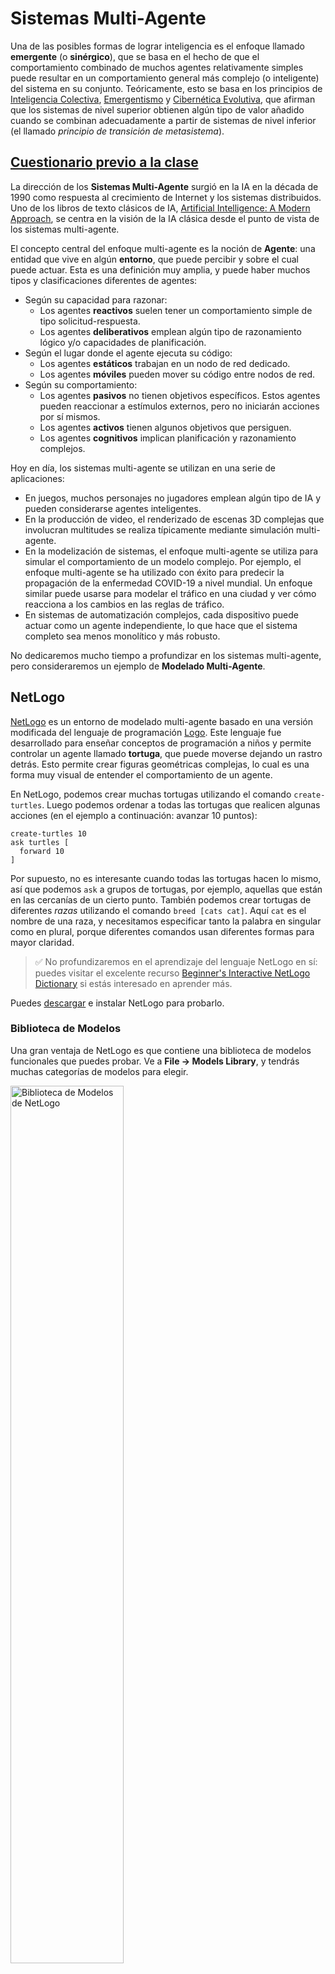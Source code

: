 <!--
CO_OP_TRANSLATOR_METADATA:
{
  "original_hash": "38a1185ae3d54b180378bbd71ae3ef16",
  "translation_date": "2025-09-23T12:05:46+00:00",
  "source_file": "lessons/6-Other/23-MultiagentSystems/README.md",
  "language_code": "es"
}
-->
# Sistemas Multi-Agente

Una de las posibles formas de lograr inteligencia es el enfoque llamado **emergente** (o **sinérgico**), que se basa en el hecho de que el comportamiento combinado de muchos agentes relativamente simples puede resultar en un comportamiento general más complejo (o inteligente) del sistema en su conjunto. Teóricamente, esto se basa en los principios de [Inteligencia Colectiva](https://en.wikipedia.org/wiki/Collective_intelligence), [Emergentismo](https://en.wikipedia.org/wiki/Global_brain) y [Cibernética Evolutiva](https://en.wikipedia.org/wiki/Global_brain), que afirman que los sistemas de nivel superior obtienen algún tipo de valor añadido cuando se combinan adecuadamente a partir de sistemas de nivel inferior (el llamado *principio de transición de metasistema*).

## [Cuestionario previo a la clase](https://ff-quizzes.netlify.app/en/ai/quiz/45)

La dirección de los **Sistemas Multi-Agente** surgió en la IA en la década de 1990 como respuesta al crecimiento de Internet y los sistemas distribuidos. Uno de los libros de texto clásicos de IA, [Artificial Intelligence: A Modern Approach](https://en.wikipedia.org/wiki/Artificial_Intelligence:_A_Modern_Approach), se centra en la visión de la IA clásica desde el punto de vista de los sistemas multi-agente.

El concepto central del enfoque multi-agente es la noción de **Agente**: una entidad que vive en algún **entorno**, que puede percibir y sobre el cual puede actuar. Esta es una definición muy amplia, y puede haber muchos tipos y clasificaciones diferentes de agentes:

* Según su capacidad para razonar:
   - Los agentes **reactivos** suelen tener un comportamiento simple de tipo solicitud-respuesta.
   - Los agentes **deliberativos** emplean algún tipo de razonamiento lógico y/o capacidades de planificación.
* Según el lugar donde el agente ejecuta su código:
   - Los agentes **estáticos** trabajan en un nodo de red dedicado.
   - Los agentes **móviles** pueden mover su código entre nodos de red.
* Según su comportamiento:
   - Los agentes **pasivos** no tienen objetivos específicos. Estos agentes pueden reaccionar a estímulos externos, pero no iniciarán acciones por sí mismos.
   - Los agentes **activos** tienen algunos objetivos que persiguen.
   - Los agentes **cognitivos** implican planificación y razonamiento complejos.

Hoy en día, los sistemas multi-agente se utilizan en una serie de aplicaciones:

* En juegos, muchos personajes no jugadores emplean algún tipo de IA y pueden considerarse agentes inteligentes.
* En la producción de video, el renderizado de escenas 3D complejas que involucran multitudes se realiza típicamente mediante simulación multi-agente.
* En la modelización de sistemas, el enfoque multi-agente se utiliza para simular el comportamiento de un modelo complejo. Por ejemplo, el enfoque multi-agente se ha utilizado con éxito para predecir la propagación de la enfermedad COVID-19 a nivel mundial. Un enfoque similar puede usarse para modelar el tráfico en una ciudad y ver cómo reacciona a los cambios en las reglas de tráfico.
* En sistemas de automatización complejos, cada dispositivo puede actuar como un agente independiente, lo que hace que el sistema completo sea menos monolítico y más robusto.

No dedicaremos mucho tiempo a profundizar en los sistemas multi-agente, pero consideraremos un ejemplo de **Modelado Multi-Agente**.

## NetLogo

[NetLogo](https://ccl.northwestern.edu/netlogo/) es un entorno de modelado multi-agente basado en una versión modificada del lenguaje de programación [Logo](https://en.wikipedia.org/wiki/Logo_(programming_language)). Este lenguaje fue desarrollado para enseñar conceptos de programación a niños y permite controlar un agente llamado **tortuga**, que puede moverse dejando un rastro detrás. Esto permite crear figuras geométricas complejas, lo cual es una forma muy visual de entender el comportamiento de un agente.

En NetLogo, podemos crear muchas tortugas utilizando el comando `create-turtles`. Luego podemos ordenar a todas las tortugas que realicen algunas acciones (en el ejemplo a continuación: avanzar 10 puntos):

```
create-turtles 10
ask turtles [
  forward 10
]
```

Por supuesto, no es interesante cuando todas las tortugas hacen lo mismo, así que podemos `ask` a grupos de tortugas, por ejemplo, aquellas que están en las cercanías de un cierto punto. También podemos crear tortugas de diferentes *razas* utilizando el comando `breed [cats cat]`. Aquí `cat` es el nombre de una raza, y necesitamos especificar tanto la palabra en singular como en plural, porque diferentes comandos usan diferentes formas para mayor claridad.

> ✅ No profundizaremos en el aprendizaje del lenguaje NetLogo en sí: puedes visitar el excelente recurso [Beginner's Interactive NetLogo Dictionary](https://ccl.northwestern.edu/netlogo/bind/) si estás interesado en aprender más.

Puedes [descargar](https://ccl.northwestern.edu/netlogo/download.shtml) e instalar NetLogo para probarlo.

### Biblioteca de Modelos

Una gran ventaja de NetLogo es que contiene una biblioteca de modelos funcionales que puedes probar. Ve a **File &rightarrow; Models Library**, y tendrás muchas categorías de modelos para elegir.

<img alt="Biblioteca de Modelos de NetLogo" src="images/NetLogo-ModelLib.png" width="60%"/>

> Una captura de pantalla de la biblioteca de modelos por Dmitry Soshnikov

Puedes abrir uno de los modelos, por ejemplo **Biology &rightarrow; Flocking**.

### Principios Básicos

Después de abrir el modelo, serás llevado a la pantalla principal de NetLogo. Aquí hay un modelo de ejemplo que describe la población de lobos y ovejas, dadas recursos finitos (hierba).

![Pantalla Principal de NetLogo](../../../../../translated_images/NetLogo-Main.32653711ec1a01b3cab22ec0b148e64193d0b979b055285bef329d5e3d6958c5.es.png)

> Captura de pantalla por Dmitry Soshnikov

En esta pantalla, puedes ver:

* La sección **Interface**, que contiene:
  - El campo principal, donde viven todos los agentes.
  - Diferentes controles: botones, deslizadores, etc.
  - Gráficos que puedes usar para mostrar parámetros de la simulación.
* La pestaña **Code**, que contiene el editor donde puedes escribir el programa NetLogo.

En la mayoría de los casos, la interfaz tendrá un botón **Setup**, que inicializa el estado de la simulación, y un botón **Go**, que inicia la ejecución. Estos son manejados por los controladores correspondientes en el código que se ven así:

```
to go [
...
]
```

El mundo de NetLogo consiste en los siguientes objetos:

* **Agentes** (tortugas) que pueden moverse por el campo y hacer algo. Ordenas a los agentes utilizando la sintaxis `ask turtles [...]`, y el código entre corchetes es ejecutado por todos los agentes en *modo tortuga*.
* **Parches** son áreas cuadradas del campo, en las que viven los agentes. Puedes referirte a todos los agentes en el mismo parche, o puedes cambiar los colores del parche y algunas otras propiedades. También puedes `ask patches` que hagan algo.
* **Observador** es un agente único que controla el mundo. Todos los controladores de botones se ejecutan en *modo observador*.

> ✅ La belleza de un entorno multi-agente es que el código que se ejecuta en modo tortuga o en modo parche es ejecutado al mismo tiempo por todos los agentes en paralelo. Así, al escribir un poco de código y programar el comportamiento de un agente individual, puedes crear un comportamiento complejo del sistema de simulación en su conjunto.

### Flocking

Como ejemplo de comportamiento multi-agente, consideremos el **[Flocking](https://en.wikipedia.org/wiki/Flocking_(behavior))**. Flocking es un patrón complejo que es muy similar a cómo vuelan las bandadas de aves. Al observarlas volar, podrías pensar que siguen algún tipo de algoritmo colectivo, o que poseen alguna forma de *inteligencia colectiva*. Sin embargo, este comportamiento complejo surge cuando cada agente individual (en este caso, un *pájaro*) solo observa a algunos otros agentes a corta distancia de él y sigue tres reglas simples:

* **Alineación**: se dirige hacia la dirección promedio de los agentes vecinos.
* **Cohesión**: intenta dirigirse hacia la posición promedio de los vecinos (*atracción a largo alcance*).
* **Separación**: cuando se acerca demasiado a otros pájaros, intenta alejarse (*repulsión a corto alcance*).

Puedes ejecutar el ejemplo de flocking y observar el comportamiento. También puedes ajustar parámetros, como el *grado de separación* o el *rango de visión*, que define qué tan lejos puede ver cada pájaro. Ten en cuenta que si reduces el rango de visión a 0, todos los pájaros se vuelven ciegos y el flocking se detiene. Si reduces la separación a 0, todos los pájaros se agrupan en una línea recta.

> ✅ Cambia a la pestaña **Code** y observa dónde se implementan en el código las tres reglas de flocking (alineación, cohesión y separación). Nota cómo solo nos referimos a aquellos agentes que están a la vista.

### Otros Modelos para Ver

Hay algunos modelos más interesantes que puedes experimentar:

* **Art &rightarrow; Fireworks** muestra cómo un fuego artificial puede considerarse un comportamiento colectivo de corrientes individuales de fuego.
* **Social Science &rightarrow; Traffic Basic** y **Social Science &rightarrow; Traffic Grid** muestran el modelo de tráfico urbano en una cuadrícula 1D y 2D con o sin semáforos. Cada coche en la simulación sigue las siguientes reglas:
   - Si el espacio frente a él está vacío, acelera (hasta una cierta velocidad máxima).
   - Si ve un obstáculo frente a él, frena (y puedes ajustar qué tan lejos puede ver un conductor).
* **Social Science &rightarrow; Party** muestra cómo las personas se agrupan durante una fiesta de cóctel. Puedes encontrar la combinación de parámetros que conduce al aumento más rápido de la felicidad del grupo.

Como puedes ver en estos ejemplos, las simulaciones multi-agente pueden ser una forma bastante útil de entender el comportamiento de un sistema complejo compuesto por individuos que siguen la misma lógica o una lógica similar. También puede usarse para controlar agentes virtuales, como [NPCs](https://en.wikipedia.org/wiki/NPC) en videojuegos, o agentes en mundos animados en 3D.

## Agentes Deliberativos

Los agentes descritos anteriormente son muy simples, reaccionando a los cambios en el entorno utilizando algún tipo de algoritmo. Como tal, son **agentes reactivos**. Sin embargo, a veces los agentes pueden razonar y planificar sus acciones, en cuyo caso se les llama **deliberativos**.

Un ejemplo típico sería un agente personal que recibe una instrucción de un humano para reservar un paquete de vacaciones. Supongamos que hay muchos agentes que viven en internet y que pueden ayudarle. Entonces debería contactar a otros agentes para ver qué vuelos están disponibles, cuáles son los precios de los hoteles para diferentes fechas y tratar de negociar el mejor precio. Cuando el plan de vacaciones esté completo y confirmado por el propietario, puede proceder con la reserva.

Para hacer esto, los agentes necesitan **comunicarse**. Para una comunicación exitosa necesitan:

* Algunos **lenguajes estándar para intercambiar conocimiento**, como [Knowledge Interchange Format](https://en.wikipedia.org/wiki/Knowledge_Interchange_Format) (KIF) y [Knowledge Query and Manipulation Language](https://en.wikipedia.org/wiki/Knowledge_Query_and_Manipulation_Language) (KQML). Estos lenguajes están diseñados basándose en la [teoría de los actos de habla](https://en.wikipedia.org/wiki/Speech_act).
* Estos lenguajes también deben incluir algunos **protocolos para negociaciones**, basados en diferentes **tipos de subastas**.
* Una **ontología común** para usar, de modo que se refieran a los mismos conceptos conociendo su semántica.
* Una forma de **descubrir** lo que diferentes agentes pueden hacer, también basada en algún tipo de ontología.

Los agentes deliberativos son mucho más complejos que los reactivos, porque no solo reaccionan a los cambios en el entorno, sino que también deben ser capaces de *iniciar* acciones. Una de las arquitecturas propuestas para agentes deliberativos es el llamado agente de Creencias-Deseos-Intenciones (BDI):

* **Creencias** forman un conjunto de conocimiento sobre el entorno del agente. Puede estructurarse como una base de conocimiento o un conjunto de reglas que un agente puede aplicar a una situación específica en el entorno.
* **Deseos** definen lo que un agente quiere hacer, es decir, sus objetivos. Por ejemplo, el objetivo del agente asistente personal mencionado anteriormente es reservar un paquete de vacaciones, y el objetivo de un agente de hotel es maximizar las ganancias.
* **Intenciones** son acciones específicas que un agente planea para alcanzar sus objetivos. Las acciones típicamente cambian el entorno y causan comunicación con otros agentes.

Existen algunas plataformas disponibles para construir sistemas multi-agente, como [JADE](https://jade.tilab.com/). [Este artículo](https://arxiv.org/ftp/arxiv/papers/2007/2007.08961.pdf) contiene una revisión de plataformas multi-agente, junto con una breve historia de los sistemas multi-agente y sus diferentes escenarios de uso.

## Conclusión

Los sistemas multi-agente pueden tomar formas muy diferentes y usarse en muchas aplicaciones distintas. 
Todos tienden a centrarse en el comportamiento más simple de un agente individual y logran un comportamiento más complejo del sistema general debido al **efecto sinérgico**.

## 🚀 Desafío

Lleva esta lección al mundo real e intenta conceptualizar un sistema multi-agente que pueda resolver un problema. ¿Qué, por ejemplo, necesitaría hacer un sistema multi-agente para optimizar una ruta de autobús escolar? ¿Cómo podría funcionar en una panadería?

## [Cuestionario posterior a la clase](https://ff-quizzes.netlify.app/en/ai/quiz/46)

## Revisión y Autoestudio

Revisa el uso de este tipo de sistema en la industria. Elige un dominio como la manufactura o la industria de los videojuegos y descubre cómo los sistemas multi-agente pueden usarse para resolver problemas únicos.

## [Tarea de NetLogo](assignment.md)

---

